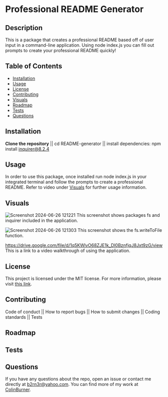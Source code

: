# Professional README Generator

## Description

This is a package that creates a professional README based off of user input in a command-line application. Using node index.js you can fill out prompts to create your professional README quickly!


## Table of Contents

- [Installation](#installation)
- [Usage](#usage)
- [License](#license)
- [Contributing](#contributing)
- [Visuals](#visuals)
- [Roadmap](#roadmap)
- [Tests](#tests)
- [Questions](#questions)

## Installation

**Clone the repository** || cd README-generator || install dependencies: npm install inquirer@8.2.4

## Usage

In order to use this package, once installed run node index.js in your integrated terminal and follow the prompts to create a professional README. Refer to video under [Visuals](#visuals) for further usage information.

## Visuals

![Screenshot 2024-06-26 121221](https://github.com/ColinBurner/README-Generator/assets/85810714/061b2436-6f77-4527-821a-84356b3b0659)
This screenshot shows packages fs and inquirer included in the application.

![Screenshot 2024-06-26 121303](https://github.com/ColinBurner/README-Generator/assets/85810714/e6417fde-b57f-4979-aec7-633d76b359b5)
This screenshot shows the fs.writeToFile function.

https://drive.google.com/file/d/1q5KWlvO68ZJE1k_Dl0BznfjqJ8Jxt9zG/view
This is a link to a video walkthrough of using the application.

## License

This project is licensed under the MIT license. For more information, please visit [this link](https://opensource.org/licenses/MIT).


## Contributing

Code of conduct || How to report bugs || How to submit changes || Coding standards || Tests

## Roadmap

## Tests

## Questions

If you have any questions about the repo, open an issue or contact me directly at b2rn3r@yahoo.com. You can find more of my work at [ColinBurner](https://github.com/ColinBurner/).


